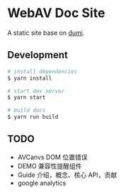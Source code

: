 # WebAV Doc Site

A static site base on [dumi](https://d.umijs.org).

## Development

```bash
# install dependencies
$ yarn install

# start dev server
$ yarn start

# build docs
$ yarn run build
```

## TODO

- AVCanvs DOM 位置错误
- DEMO 兼容性提醒组件
- Guide 介绍，概念、核心 API，贡献
- google analytics
